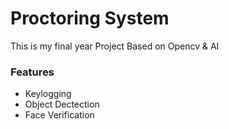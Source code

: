 # Proctoring System
This is my final year Project Based on Opencv & AI
 
### Features
- Keylogging
- Object Dectection
- Face Verification
